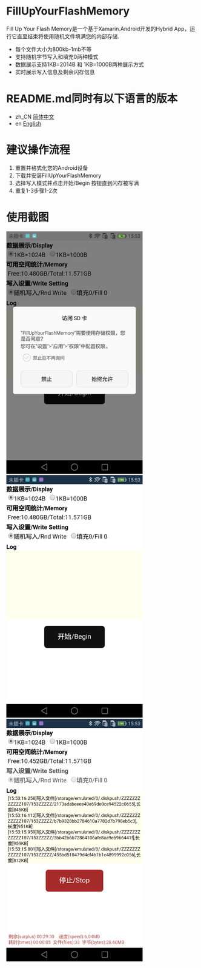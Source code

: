 # FillUpYourFlashMemory
Fill Up Your Flash Memory是一个基于Xamarin.Android开发的Hybrid App，运行它直至结束将使用随机文件填满您的内部存储.
* 每个文件大小为800kb-1mb不等
* 支持随机字节写入和填充0两种模式
* 数据展示支持1KB=2014B 和 1KB=1000B两种展示方式
* 实时展示写入信息及剩余闪存信息

# README.md同时有以下语言的版本
* zh_CN [简体中文](/README.md)
* en [English](/README.en.md)

# 建议操作流程
1. 重置并格式化您的Android设备
2. 下载并安装FillUpYourFlashMemory
3. 选择写入模式并点击开始/Begin 按钮直到闪存被写满
4. 重复1-3步骤1-2次

# 使用截图  
<img width="360" height="640" src="/Screenshots/1.png" alt="权限获取" />
<img width="360" height="640" src="/Screenshots/2.png" alt="主界面" />
<img width="360" height="640" src="/Screenshots/3.png" alt="运行中" />
